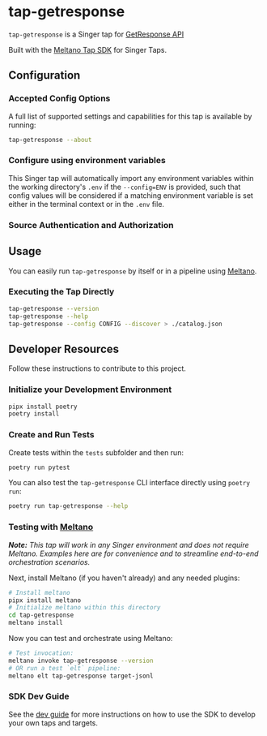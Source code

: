 # tap-getresponse

`tap-getresponse` is a Singer tap for [GetResponse API](https://apireference.getresponse.com/)

Built with the [Meltano Tap SDK](https://sdk.meltano.com) for Singer Taps.

<!--

Developer TODO: Update the below as needed to correctly describe the install procedure. For instance, if you do not have a PyPi repo, or if you want users to directly install from your git repo, you can modify this step as appropriate.

## Installation

Install from PyPi:

```bash
pipx install tap-getresponse
```

Install from GitHub:

```bash
pipx install git+https://github.com/ORG_NAME/tap-getresponse.git@main
```

-->

## Configuration

### Accepted Config Options

<!--
Developer TODO: Provide a list of config options accepted by the tap.

This section can be created by copy-pasting the CLI output from:

```
tap-getresponse --about --format=markdown
```
-->

A full list of supported settings and capabilities for this
tap is available by running:

```bash
tap-getresponse --about
```

### Configure using environment variables

This Singer tap will automatically import any environment variables within the working directory's
`.env` if the `--config=ENV` is provided, such that config values will be considered if a matching
environment variable is set either in the terminal context or in the `.env` file.

### Source Authentication and Authorization

<!--
Developer TODO: If your tap requires special access on the source system, or any special authentication requirements, provide those here.
-->

## Usage

You can easily run `tap-getresponse` by itself or in a pipeline using [Meltano](https://meltano.com/).

### Executing the Tap Directly

```bash
tap-getresponse --version
tap-getresponse --help
tap-getresponse --config CONFIG --discover > ./catalog.json
```

## Developer Resources

Follow these instructions to contribute to this project.

### Initialize your Development Environment

```bash
pipx install poetry
poetry install
```

### Create and Run Tests

Create tests within the `tests` subfolder and
  then run:

```bash
poetry run pytest
```

You can also test the `tap-getresponse` CLI interface directly using `poetry run`:

```bash
poetry run tap-getresponse --help
```

### Testing with [Meltano](https://www.meltano.com)

_**Note:** This tap will work in any Singer environment and does not require Meltano.
Examples here are for convenience and to streamline end-to-end orchestration scenarios._

<!--
Developer TODO:
Your project comes with a custom `meltano.yml` project file already created. Open the `meltano.yml` and follow any "TODO" items listed in
the file.
-->

Next, install Meltano (if you haven't already) and any needed plugins:

```bash
# Install meltano
pipx install meltano
# Initialize meltano within this directory
cd tap-getresponse
meltano install
```

Now you can test and orchestrate using Meltano:

```bash
# Test invocation:
meltano invoke tap-getresponse --version
# OR run a test `elt` pipeline:
meltano elt tap-getresponse target-jsonl
```

### SDK Dev Guide

See the [dev guide](https://sdk.meltano.com/en/latest/dev_guide.html) for more instructions on how to use the SDK to
develop your own taps and targets.
